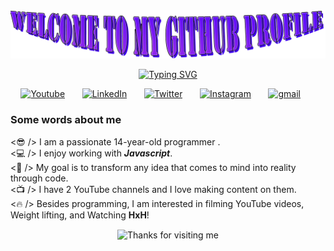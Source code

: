 <img src="./image/hero.png" style="max-width: 100%;" alt="Welcome to my Github Profile" />

<p align="center">
  <!-- Typing SVG by DenverCoder1 - https://github.com/DenverCoder1/readme-typing-svg -->
<a href="https://git.io/typing-svg"><img src="https://readme-typing-svg.demolab.com?font=Fira+Code&weight=500&size=28&duration=3500&pause=865&color=04EB00&center=true&vCenter=true&random=false&width=435&lines=Budding+Software+Engineer;%2B2+years+of+experience;Never+Stop+Learning!" alt="Typing SVG" /></a>
</p>

<p align="center">
  <a target="_blank" rel="noreferrer" href="https://www.youtube.com/@AbdallahAyedTV"><img alt="Youtube" title="Youtube" src="https://img.shields.io/badge/YouTube-FF0000?style=for-the-badge&logo=youtube&logoColor=white"/></a>
  &#8287;&#8287;&#8287;&#8287;&#8287;
  <a target="_blank" rel="noreferrer" href="https://www.linkedin.com/in/abdallah-ayed"><img alt="LinkedIn" title="LinkedIn" src="https://img.shields.io/badge/LinkedIn-0077B5?style=for-the-badge&logo=linkedin&logoColor=white"/></a>
  &#8287;&#8287;&#8287;&#8287;&#8287;
  <a target="_blank" rel="noreferrer" href="https://twitter.com/AbdallahAyedtv"><img alt="Twitter" title="Twitter" src="https://img.shields.io/badge/Twitter-1DA1F2?style=for-the-badge&logo=twitter&logoColor=white"/></a>
  &#8287;&#8287;&#8287;&#8287;&#8287;
  <a target="_blank" rel="noreferrer" href="https://www.instagram.com/abdallahayedtv/"><img alt="Instagram" title="Instagram" src="https://img.shields.io/badge/Instagram-E4405F?style=for-the-badge&logo=instagram&logoColor=white"/></a>
  &#8287;&#8287;&#8287;&#8287;&#8287;
  <a target="_blank" rel="noreferrer" href="mailto:abdallahayedtv@gmail.com
"><img alt="gmail" title="mail" src="https://res.cloudinary.com/practicaldev/image/fetch/s--C75QF96b--/c_limit%2Cf_auto%2Cfl_progressive%2Cq_auto%2Cw_880/https://img.shields.io/badge/Gmail-D14836%3Fstyle%3Dfor-the-badge%26logo%3Dgmail%26logoColor%3Dwhite"/></a>
  &#8287;&#8287;&#8287;&#8287;&#8287;
  
</p>

### Some words about me

<😎 /> I am a passionate 14-year-old programmer .
<br />
<💻 /> I enjoy working with ***Javascript***.
<br />
<🎯 /> My goal is to transform any idea that comes to mind into reality through code.
<br />
<📺 /> I have 2 YouTube channels and I love making content on them.
<br />
<🔥 /> Besides programming, I am interested in filming YouTube videos, Weight lifting, and Watching **HxH**!


<p align="center">
<img height="90" alt="Thanks for visiting me" width="600" align="center" src="https://raw.githubusercontent.com/BrunnerLivio/brunnerlivio/master/images/marquee.svg" />
<br />  
</p>
